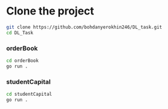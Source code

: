 # Clone the project
```sh
git clone https://github.com/bohdanyerokhin246/DL_task.git
cd DL_Task
```

### orderBook
```sh
cd orderBook
go run .
```

### studentCapital
```sh
cd studentCapital
go run .
```

